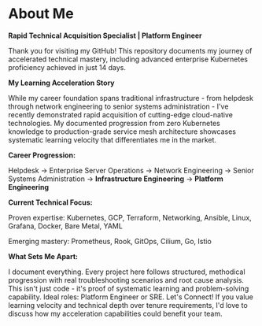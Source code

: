 # About Me

**Rapid Technical Acquisition Specialist | Platform Engineer**

Thank you for visiting my GitHub! This repository documents my journey of accelerated technical mastery, including advanced enterprise Kubernetes proficiency achieved in just 14 days.

**My Learning Acceleration Story**

While my career foundation spans traditional infrastructure - from helpdesk through network engineering to senior systems administration - I've recently demonstrated rapid acquisition of cutting-edge cloud-native technologies. My documented progression from zero Kubernetes knowledge to production-grade service mesh architecture showcases systematic learning velocity that differentiates me in the market.

**Career Progression:**

Helpdesk → Enterprise Server Operations → Network Engineering → Senior Systems Administration → **Infrastructure Engineering** → **Platform Engineering**

**Current Technical Focus:**

Proven expertise: Kubernetes, GCP, Terraform, Networking, Ansible, Linux, Grafana, Docker, Bare Metal, YAML

Emerging mastery: Prometheus, Rook, GitOps, Cilium, Go, Istio

**What Sets Me Apart:**

I document everything. Every project here follows structured, methodical progression with real troubleshooting scenarios and root cause analysis. This isn't just code - it's proof of systematic learning and problem-solving capability.
Ideal roles: Platform Engineer or SRE.
Let's Connect!
If you value learning velocity and technical depth over tenure requirements, I'd love to discuss how my acceleration capabilities could benefit your team.
